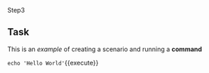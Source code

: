 Step3

## Task

This is an _example_ of creating a scenario and running a **command**

`echo 'Hello World'`{{execute}}
